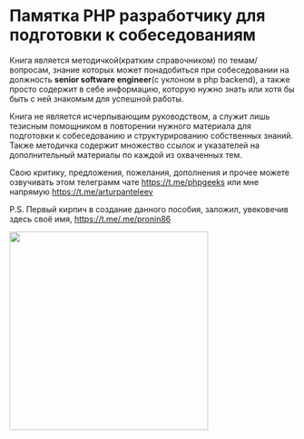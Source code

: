# Памятка PHP разработчику для подготовки к собеседованиям

Книга является методичкой(кратким справочником) по темам/вопросам, знание которых может понадобиться при собеседовании на должность **senior software engineer**(с уклоном в php backend), а также просто содержит в себе информацию, которую нужно знать или хотя бы быть с ней знакомым для успешной работы.

Книга не является исчерпывающим руководством, а служит лишь тезисным помощником в повторении нужного материала для подготовки к собеседованию и структурированию собственных знаний. Также методичка содержит множество ссылок и указателей на дополнительный материалы по каждой из охваченных тем.

Свою критику, предложения, пожелания, дополнения и прочее можете озвучивать этом телеграмм чате https://t.me/phpgeeks или мне напрямую https://t.me/arturpanteleev

P.S. Первый кирпич в создание данного пособия, заложил, увековечив здесь своё имя, https://t.me/.me/pronin86

<img src="media/image1.jpeg" height="350px" />